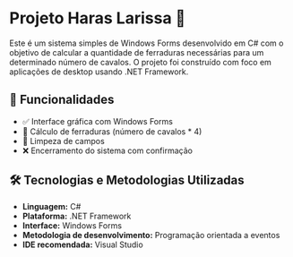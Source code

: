 # Projeto Haras Larissa 🐎

Este é um sistema simples de Windows Forms desenvolvido em C# com o objetivo de calcular a quantidade de ferraduras necessárias para um determinado número de cavalos. O projeto foi construído com foco em aplicações de desktop usando .NET Framework.

## 🧠 Funcionalidades

- ✅ Interface gráfica com Windows Forms
- 🧮 Cálculo de ferraduras (número de cavalos * 4)
- 🔄 Limpeza de campos
- ❌ Encerramento do sistema com confirmação

## 🛠 Tecnologias e Metodologias Utilizadas

- **Linguagem:** C#
- **Plataforma:** .NET Framework
- **Interface:** Windows Forms
- **Metodologia de desenvolvimento:** Programação orientada a eventos
- **IDE recomendada:** Visual Studio

